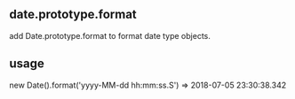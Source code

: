 ## date.prototype.format

add Date.prototype.format to format date type objects.


## usage

new Date().format('yyyy-MM-dd hh:mm:ss.S') => 2018-07-05 23:30:38.342
